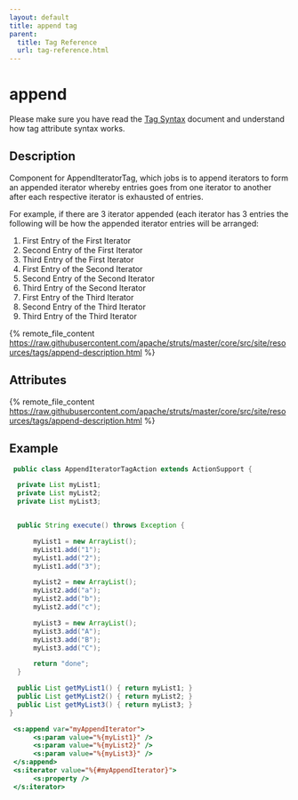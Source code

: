 ```yaml
---
layout: default
title: append tag
parent:
  title: Tag Reference
  url: tag-reference.html
---
```


# append

Please make sure you have read the [Tag Syntax](tag-syntax) document and understand how tag attribute syntax works.

## Description

Component for AppendIteratorTag, which jobs is to append iterators to form an appended iterator whereby entries goes 
from one iterator to another after each respective iterator is exhausted of entries.

For example, if there are 3 iterator appended (each iterator has 3 entries the following will be how the appended 
iterator entries will be arranged:

1. First Entry of the First Iterator
2. Second Entry of the First Iterator
3. Third Entry of the First Iterator
4. First Entry of the Second Iterator
5. Second Entry of the Second Iterator
6. Third Entry of the Second Iterator
7. First Entry of the Third Iterator
8. Second Entry of the Third Iterator
9. Third Entry of the Third Iterator

{% remote_file_content https://raw.githubusercontent.com/apache/struts/master/core/src/site/resources/tags/append-description.html %}

## Attributes

{% remote_file_content https://raw.githubusercontent.com/apache/struts/master/core/src/site/resources/tags/append-description.html %}

## Example

```java
 public class AppendIteratorTagAction extends ActionSupport {

  private List myList1;
  private List myList2;
  private List myList3;


  public String execute() throws Exception {

      myList1 = new ArrayList();
      myList1.add("1");
      myList1.add("2");
      myList1.add("3");

      myList2 = new ArrayList();
      myList2.add("a");
      myList2.add("b");
      myList2.add("c");

      myList3 = new ArrayList();
      myList3.add("A");
      myList3.add("B");
      myList3.add("C");

      return "done";
  }

  public List getMyList1() { return myList1; }
  public List getMyList2() { return myList2; }
  public List getMyList3() { return myList3; }
}

```

```jsp
 <s:append var="myAppendIterator">
      <s:param value="%{myList1}" />
      <s:param value="%{myList2}" />
      <s:param value="%{myList3}" />
 </s:append>
 <s:iterator value="%{#myAppendIterator}">
      <s:property />
 </s:iterator>
```
